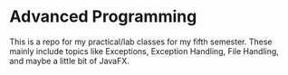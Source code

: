 # Advanced Programming

This is a repo for my practical/lab classes for my fifth semester. These mainly include topics like Exceptions, Exception Handling, File Handling, and maybe a little bit of JavaFX. 

